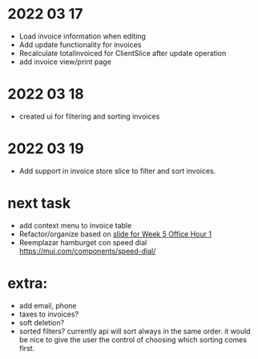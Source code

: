 # 2022 03 17
- Load invoice information when editing
- Add update functionality for invoices
- Recalculate totalInvoiced for ClientSlice after update operation
- add invoice view/print page

# 2022 03 18
- created ui for filtering and sorting invoices

# 2022 03 19
- Add support in invoice store slice to filter and sort invoices.

# next task
- add context menu to invoice table
- Refactor/organize based on [slide for Week 5 Office Hour 1](https://docs.google.com/presentation/d/1pLZ8Zvpyr_myotpvyVYzY5awpUFUO78DE5CnBnVNm7c/edit#slide=id.g117828bad90_0_9)
- Reemplazar hamburget con speed dial https://mui.com/components/speed-dial/

# extra:
- add email, phone
- taxes to invoices?
- soft deletion?
- sorted filters? currently api will sort always in the same order. 
  it would be nice to give the user the control of choosing which sorting
  comes first.